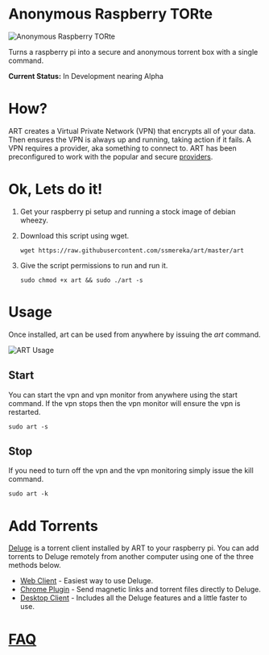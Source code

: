 Anonymous Raspberry TORte
=========================

![Anonymous Raspberry TORte](http://i.imgur.com/un4L5FZ.png)  


Turns a raspberry pi into a secure and anonymous torrent box with a single command.

**Current Status:** In Development nearing Alpha

# How?
ART creates a Virtual Private Network (VPN) that encrypts all of your data.  Then ensures the VPN is always up and running, taking action if it fails.  A VPN requires a provider, aka something to connect to.  ART has been preconfigured to work with the popular and secure [providers](https://github.com/ssmereka/art/wiki/VPN-Providers).

# Ok, Lets do it!

  1. Get your raspberry pi setup and running a stock image of debian wheezy.
  2. Download this script using wget.

      `wget https://raw.githubusercontent.com/ssmereka/art/master/art`

  3. Give the script permissions to run and run it.

      `sudo chmod +x art && sudo ./art -s`
      
      
# Usage
Once installed, art can be used from anywhere by issuing the *art* command.

![ART Usage](http://i.imgur.com/KCyLm6C.png?2) 

## Start
You can start the vpn and vpn monitor from anywhere using the start command.  If the vpn stops then the vpn monitor will ensure the vpn is restarted.

`sudo art -s`

## Stop
If you need to turn off the vpn and the vpn monitoring simply issue the kill command.

`sudo art -k`

# Add Torrents
[Deluge](http://deluge-torrent.org/) is a torrent client installed by ART to your raspberry pi.  You can add torrents to Deluge remotely from another computer using one of the three methods below.

  * [Web Client](https://github.com/ssmereka/art/wiki/Guides#webclient) - Easiest way to use Deluge.
  * [Chrome Plugin](https://github.com/ssmereka/art/wiki/Guides#chromeplugin) - Send magnetic links and torrent files directly to Deluge.
  * [Desktop Client](https://github.com/ssmereka/art/wiki/Guides#desktopclient) - Includes all the Deluge features and a little faster to use.

# [FAQ](https://github.com/ssmereka/art/wiki/FAQ)
